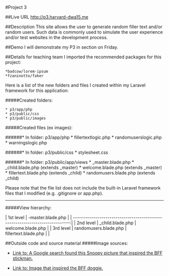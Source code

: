 #Project 3

##Live URL
<http://p3.harvard-dwa15.me>

##Description
This site allows the user to generate random filler text and/or random users. Such data is commonly used to simulate the user experience and/or test websites in the development process.

##Demo
I will demonstrate my P3 in section on Friday.

##Details for teaching team
I imported the recommended packages for this project: 

    *badcow/lorem-ipsum
    *fzaninotto/faker

Here is a list of the new folders and files I created within my Laravel framework for this application:

#####Created folders:

    * p3/app/php
    * p3/public/css
    * p3/public/images


#####Created files (ex images):

######* In folder: p3/app/php
         * fillertextlogic.php
         * randomuserslogic.php
         * warningslogic.php


######* In folder: p3/public/css
         * stylesheet.css


######* In folder: p3/public/app/views
         * _master.blade.php
         * _child.blade.php (extends _master)
         * welcome.blade.php (extends _master)
         * fillertext.blade.php (extends _child)
         * randomusers.blade.php (extends _child)


Please note that the file list does not include the built-in Laravel framework files that I modified (e.g. .gitignore or app.php).

---

#####View hierarchy:

| 1st level |                         -master.blade.php                        |
| ----------------------------------------------------------------------------:|
| 2nd level |                _child.blade.php              | welcome.blade.php |
| 3rd level | randomusers.blade.php | fillertext.blade.php |                   |

##Outside code and source material
#####Image sources:

* [Link to: A Google search found this Snoopy picture that inspired the BFF stickman.](http://shopfurrytales.blogspot.com/2011/03/my-bff.html)

* [Link to: Image that inspired the BFF doggie.](http://www.shutterstock.com/pic-94264543/stock-photo-sitting-dog-cartoon-raster-version.html)
